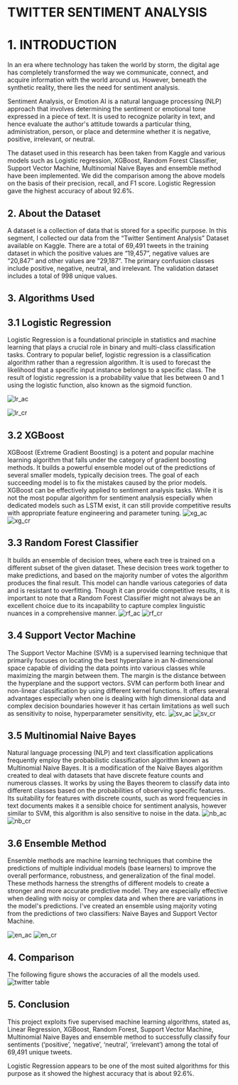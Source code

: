 # **TWITTER SENTIMENT ANALYSIS**
# 1. INTRODUCTION 
In an era where technology has taken the world by storm, the digital age has completely transformed the way we communicate, connect, and acquire information with the world around us. However, beneath the synthetic reality, there lies the need for sentiment analysis.

Sentiment Analysis, or Emotion AI is a natural language processing (NLP) approach that involves determining the sentiment or emotional tone expressed in a piece of text. It is used to recognize polarity in text, and hence evaluate the author's attitude towards a particular thing, administration, person, or place and determine whether it is negative, positive, irrelevant, or neutral.

The dataset used in this research has been taken from Kaggle and various models such as Logistic regression, XGBoost, Random Forest Classifier, Support Vector Machine, Multinomial Naive Bayes and ensemble method have been implemented. We did the comparison among the above models on the basis of their precision, recall, and F1 score. Logistic Regression gave the highest accuracy of about 92.6%.

## 2. About the Dataset
A dataset is a collection of data that is stored for a specific purpose. In this segment, I collected our data from the “Twitter Sentiment Analysis” Dataset available on Kaggle. There are a total of 69,491 tweets in the training dataset in which the positive values are “19,457”, negative values are “20,847” and other values are “29,187”. The primary confusion classes include positive, negative, neutral, and irrelevant. The validation dataset includes a total of 998 unique values. 

## 3. Algorithms Used
## 3.1 Logistic Regression
Logistic Regression is a foundational principle in statistics and machine learning that plays a crucial role in binary and multi-class classification tasks. Contrary to popular belief, logistic regression is a classification algorithm rather than a regression algorithm. It is used to forecast the likelihood that a specific input instance belongs to a specific class. The result of logistic regression is a probability value that lies between 0 and 1 using the logistic function, also known as the sigmoid function.




![lr_ac](https://github.com/ShrutiGoyal9990/Twitter_Sentiment_Analysis/assets/121054868/277d0f3c-26d2-42d8-9a4f-af917244d32d)

![lr_cr](https://github.com/ShrutiGoyal9990/Twitter_Sentiment_Analysis/assets/121054868/14ffa3cb-1496-4ea9-9c63-e2fff687ba0c)

## 3.2 XGBoost
XGBoost (Extreme Gradient Boosting) is a potent and popular machine learning algorithm that falls under the category of gradient boosting methods. It builds a powerful ensemble model out of the predictions of several smaller models, typically decision trees. The goal of each succeeding model is to fix the mistakes caused by the prior models. XGBoost can be effectively applied to sentiment analysis tasks. While it is not the most popular algorithm for sentiment analysis especially when dedicated models such as LSTM exist, it can still provide competitive results with appropriate feature engineering and parameter tuning. 
![xg_ac](https://github.com/ShrutiGoyal9990/Twitter_Sentiment_Analysis/assets/121054868/d00736db-73fe-4534-895b-92a33905b1b7)
![xg_cr](https://github.com/ShrutiGoyal9990/Twitter_Sentiment_Analysis/assets/121054868/1c2fdff9-4147-4196-8643-f01f852740dc)

## 3.3 Random Forest Classifier
It builds an ensemble of decision trees, where each tree is trained on a different subset of the given dataset. These decision trees work together to make predictions, and based on the majority number of votes the algorithm produces the final result. This model can handle various categories of data and is resistant to overfitting. Though it can provide competitive results, it is important to note that a Random Forest Classifier might not always be an excellent choice due to its incapability to capture complex linguistic nuances in a comprehensive manner.
![rf_ac](https://github.com/ShrutiGoyal9990/Twitter_Sentiment_Analysis/assets/121054868/11ab3c13-a85b-4ef1-be20-8b308f2397eb)
![rf_cr](https://github.com/ShrutiGoyal9990/Twitter_Sentiment_Analysis/assets/121054868/fdf996ca-6433-4807-b75b-676c6f2a580c)

## 3.4 Support Vector Machine
The Support Vector Machine (SVM) is a supervised learning technique that primarily focuses on locating the best hyperplane in an N-dimensional space capable of dividing the data points into various classes while maximizing the margin between them. The margin is the distance between the hyperplane and the support vectors. SVM can perform both linear and non-linear classification by using different kernel functions. It offers several advantages especially when one is dealing with high dimensional data and complex decision boundaries however it has certain limitations as well such as sensitivity to noise, hyperparameter sensitivity, etc.
![sv_ac](https://github.com/ShrutiGoyal9990/Twitter_Sentiment_Analysis/assets/121054868/9822d62f-1926-4e82-b2e4-fbabbf2950b4)
![sv_cr](https://github.com/ShrutiGoyal9990/Twitter_Sentiment_Analysis/assets/121054868/f3bfc893-b0ea-48ea-ad6f-edba0872c8f3)

## 3.5 Multinomial Naive Bayes
Natural language processing (NLP) and text classification applications frequently employ the probabilistic classification algorithm known as Multinomial Naive Bayes. It is a modification of the Naive Bayes algorithm created to deal with datasets that have discrete feature counts and numerous classes. It works by using the Bayes theorem to classify data into different classes based on the probabilities of observing specific features. Its suitability for features with discrete counts, such as word frequencies in text documents makes it a sensible choice for sentiment analysis, however similar to SVM, this algorithm is also sensitive to noise in the data.
![nb_ac](https://github.com/ShrutiGoyal9990/Twitter_Sentiment_Analysis/assets/121054868/46f0ef12-1f40-4b51-91bc-cdab05efb9ae)
![nb_cr](https://github.com/ShrutiGoyal9990/Twitter_Sentiment_Analysis/assets/121054868/6f6c5a21-9ce9-4f58-9632-7f89bbab6834)

## 3.6 Ensemble Method
Ensemble methods are machine learning techniques that combine the predictions of multiple individual models (base learners) to improve the overall performance, robustness, and generalization of the final model. These methods harness the strengths of different models to create a stronger and more accurate predictive model. They are especially effective when dealing with noisy or complex data and when there are variations in the model's predictions. I've created an ensemble using majority voting from the predictions of two classifiers: Naive Bayes and Support Vector Machine.


![en_ac](https://github.com/ShrutiGoyal9990/Twitter_Sentiment_Analysis/assets/121054868/7123cdac-8beb-44e6-b9c2-f3b5fbb54ac5)
![en_cr](https://github.com/ShrutiGoyal9990/Twitter_Sentiment_Analysis/assets/121054868/3451828d-313c-412a-a84e-fe3a6b7b1bfc)

## 4. Comparison
The following figure shows the accuracies of all the models used.
![twitter table](https://github.com/ShrutiGoyal9990/Twitter_Sentiment_Analysis/assets/121054868/9ef06f3b-3223-48a2-a9c5-0cd14c86f0cb)

## 5. Conclusion
This project exploits five supervised machine learning algorithms, stated as, Linear Regression, XGBoost, Random Forest, Support Vector Machine, Multinomial Naive Bayes and ensemble method to successfully classify four sentiments (‘positive’, ‘negative’, ‘neutral’, ‘irrelevant’) among the total of 69,491 unique tweets.

Logistic Regression appears to be one of the most suited algorithms for this purpose as it showed the highest accuracy that is about 92.6%. 



